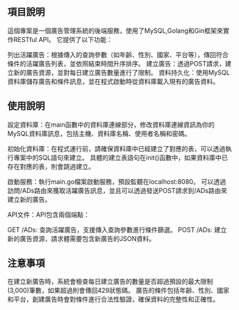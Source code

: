 ## 項目說明

這個專案是一個廣告管理系統的後端服務，使用了MySQL,Golang和Gin框架來實作RESTful API。 它提供了以下功能：

列出活躍廣告：根據傳入的查詢參數（如年齡、性別、國家、平台等），傳回符合條件的活躍廣告列表，並依照結束時間升序排序。
建立廣告：透過POST請求，建立新的廣告資源，並對每日建立廣告數量進行了限制。
資料持久化：使用MySQL資料庫儲存廣告和條件訊息，並在程式啟動時從資料庫載入現有的廣告資料。

## 使用說明

設定資料庫：在main函數中的資料庫連線部分，修改資料庫連線資訊為你的MySQL資料庫訊息，包括主機、資料庫名稱、使用者名稱和密碼。

初始化資料庫：在程式運行前，請確保資料庫中已經建立了對應的表，可以透過執行專案中的SQL語句來建立。 具體的建立表語句在init()函數中，如果資料庫中已存在對應的表，則會跳過建立。

啟動服務：執行main.go檔案啟動服務，預設監聽在localhost:8080。 可以透過訪問/ADs路由來獲取活躍廣告訊息，並且可以透過發送POST請求到/ADs路由來建立新的廣告。

API文件：API包含兩個端點：

GET /ADs: 查詢活躍廣告，支援傳入查詢參數進行條件篩選。
POST /ADs: 建立新的廣告資源，請求體需要包含新廣告的JSON資料。

## 注意事項

在建立新廣告時，系統會檢查每日建立廣告的數量是否超過預設的最大限制(3,000)筆數，如果超過則會傳回429狀態碼。
廣告的條件包括年齡、性別、國家和平台，創建廣告時會對條件進行合法性驗證，確保資料的完整性和正確性。
